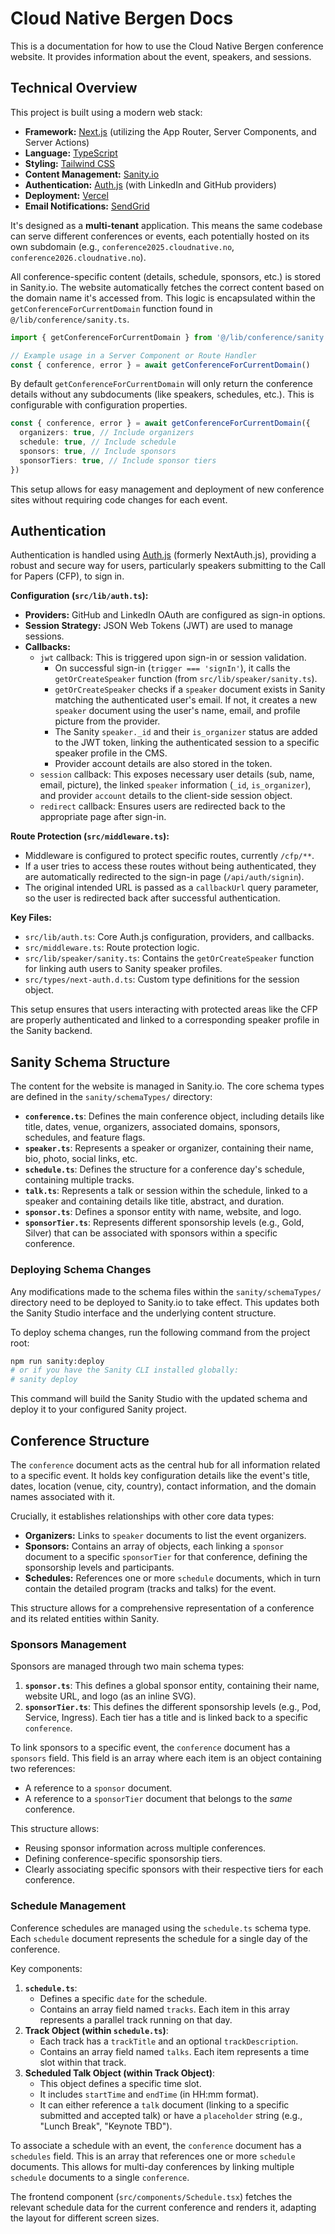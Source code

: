 # Cloud Native Bergen Docs

This is a documentation for how to use the Cloud Native Bergen conference website. It provides information about the event, speakers, and sessions.

## Technical Overview

This project is built using a modern web stack:

- **Framework:** [Next.js](https://nextjs.org/) (utilizing the App Router, Server Components, and Server Actions)
- **Language:** [TypeScript](https://www.typescriptlang.org/)
- **Styling:** [Tailwind CSS](https://tailwindcss.com/)
- **Content Management:** [Sanity.io](https://www.sanity.io/)
- **Authentication:** [Auth.js](https://authjs.dev/) (with LinkedIn and GitHub providers)
- **Deployment:** [Vercel](https://vercel.com/)
- **Email Notifications:** [SendGrid](https://sendgrid.com/)

It's designed as a **multi-tenant** application. This means the same codebase can serve different conferences or events, each potentially hosted on its own subdomain (e.g., `conference2025.cloudnative.no`, `conference2026.cloudnative.no`).

All conference-specific content (details, schedule, sponsors, etc.) is stored in Sanity.io. The website automatically fetches the correct content based on the domain name it's accessed from. This logic is encapsulated within the `getConferenceForCurrentDomain` function found in `@/lib/conference/sanity.ts`.

```typescript
import { getConferenceForCurrentDomain } from '@/lib/conference/sanity'

// Example usage in a Server Component or Route Handler
const { conference, error } = await getConferenceForCurrentDomain()
```

By default `getConferenceForCurrentDomain` will only return the conference details without any subdocuments (like speakers, schedules, etc.). This is configurable with configuration properties.

```typescript
const { conference, error } = await getConferenceForCurrentDomain({
  organizers: true, // Include organizers
  schedule: true, // Include schedule
  sponsors: true, // Include sponsors
  sponsorTiers: true, // Include sponsor tiers
})
```

This setup allows for easy management and deployment of new conference sites without requiring code changes for each event.

## Authentication

Authentication is handled using [Auth.js](https://authjs.dev/) (formerly NextAuth.js), providing a robust and secure way for users, particularly speakers submitting to the Call for Papers (CFP), to sign in.

**Configuration (`src/lib/auth.ts`):**

- **Providers:** GitHub and LinkedIn OAuth are configured as sign-in options.
- **Session Strategy:** JSON Web Tokens (JWT) are used to manage sessions.
- **Callbacks:**
  - `jwt` callback: This is triggered upon sign-in or session validation.
    - On successful sign-in (`trigger === 'signIn'`), it calls the `getOrCreateSpeaker` function (from `src/lib/speaker/sanity.ts`).
    - `getOrCreateSpeaker` checks if a `speaker` document exists in Sanity matching the authenticated user's email. If not, it creates a new `speaker` document using the user's name, email, and profile picture from the provider.
    - The Sanity `speaker._id` and their `is_organizer` status are added to the JWT token, linking the authenticated session to a specific speaker profile in the CMS.
    - Provider account details are also stored in the token.
  - `session` callback: This exposes necessary user details (sub, name, email, picture), the linked `speaker` information (`_id`, `is_organizer`), and provider `account` details to the client-side session object.
  - `redirect` callback: Ensures users are redirected back to the appropriate page after sign-in.

**Route Protection (`src/middleware.ts`):**

- Middleware is configured to protect specific routes, currently `/cfp/**`.
- If a user tries to access these routes without being authenticated, they are automatically redirected to the sign-in page (`/api/auth/signin`).
- The original intended URL is passed as a `callbackUrl` query parameter, so the user is redirected back after successful authentication.

**Key Files:**

- `src/lib/auth.ts`: Core Auth.js configuration, providers, and callbacks.
- `src/middleware.ts`: Route protection logic.
- `src/lib/speaker/sanity.ts`: Contains the `getOrCreateSpeaker` function for linking auth users to Sanity speaker profiles.
- `src/types/next-auth.d.ts`: Custom type definitions for the session object.

This setup ensures that users interacting with protected areas like the CFP are properly authenticated and linked to a corresponding speaker profile in the Sanity backend.

## Sanity Schema Structure

The content for the website is managed in Sanity.io. The core schema types are defined in the `sanity/schemaTypes/` directory:

- **`conference.ts`**: Defines the main conference object, including details like title, dates, venue, organizers, associated domains, sponsors, schedules, and feature flags.
- **`speaker.ts`**: Represents a speaker or organizer, containing their name, bio, photo, social links, etc.
- **`schedule.ts`**: Defines the structure for a conference day's schedule, containing multiple tracks.
- **`talk.ts`**: Represents a talk or session within the schedule, linked to a speaker and containing details like title, abstract, and duration.
- **`sponsor.ts`**: Defines a sponsor entity with name, website, and logo.
- **`sponsorTier.ts`**: Represents different sponsorship levels (e.g., Gold, Silver) that can be associated with sponsors within a specific conference.

### Deploying Schema Changes

Any modifications made to the schema files within the `sanity/schemaTypes/` directory need to be deployed to Sanity.io to take effect. This updates both the Sanity Studio interface and the underlying content structure.

To deploy schema changes, run the following command from the project root:

```bash
npm run sanity:deploy
# or if you have the Sanity CLI installed globally:
# sanity deploy
```

This command will build the Sanity Studio with the updated schema and deploy it to your configured Sanity project.

## Conference Structure

The `conference` document acts as the central hub for all information related to a specific event. It holds key configuration details like the event's title, dates, location (venue, city, country), contact information, and the domain names associated with it.

Crucially, it establishes relationships with other core data types:

- **Organizers:** Links to `speaker` documents to list the event organizers.
- **Sponsors:** Contains an array of objects, each linking a `sponsor` document to a specific `sponsorTier` for that conference, defining the sponsorship levels and participants.
- **Schedules:** References one or more `schedule` documents, which in turn contain the detailed program (tracks and talks) for the event.

This structure allows for a comprehensive representation of a conference and its related entities within Sanity.

### Sponsors Management

Sponsors are managed through two main schema types:

1. **`sponsor.ts`**: This defines a global sponsor entity, containing their name, website URL, and logo (as an inline SVG).
2. **`sponsorTier.ts`**: This defines the different sponsorship levels (e.g., Pod, Service, Ingress). Each tier has a title and is linked back to a specific `conference`.

To link sponsors to a specific event, the `conference` document has a `sponsors` field. This field is an array where each item is an object containing two references:

- A reference to a `sponsor` document.
- A reference to a `sponsorTier` document that belongs to the _same_ conference.

This structure allows:

- Reusing sponsor information across multiple conferences.
- Defining conference-specific sponsorship tiers.
- Clearly associating specific sponsors with their respective tiers for each conference.

### Schedule Management

Conference schedules are managed using the `schedule.ts` schema type. Each `schedule` document represents the schedule for a single day of the conference.

Key components:

1. **`schedule.ts`**:
   - Defines a specific `date` for the schedule.
   - Contains an array field named `tracks`. Each item in this array represents a parallel track running on that day.
2. **Track Object (within `schedule.ts`)**:
   - Each track has a `trackTitle` and an optional `trackDescription`.
   - Contains an array field named `talks`. Each item represents a time slot within that track.
3. **Scheduled Talk Object (within Track Object)**:
   - This object defines a specific time slot.
   - It includes `startTime` and `endTime` (in HH:mm format).
   - It can either reference a `talk` document (linking to a specific submitted and accepted talk) or have a `placeholder` string (e.g., "Lunch Break", "Keynote TBD").

To associate a schedule with an event, the `conference` document has a `schedules` field. This is an array that references one or more `schedule` documents. This allows for multi-day conferences by linking multiple `schedule` documents to a single `conference`.

The frontend component (`src/components/Schedule.tsx`) fetches the relevant schedule data for the current conference and renders it, adapting the layout for different screen sizes.
